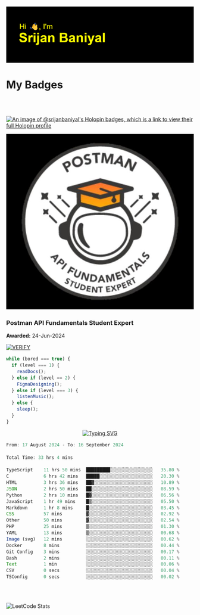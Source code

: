 ![Header](./header.png)

# My Badges

<Br />
<Br />

[![An image of @srijanbaniyal's Holopin badges, which is a link to view their full Holopin profile](https://holopin.me/srijanbaniyal)](https://holopin.io/@srijanbaniyal)

[![Postman API Fundamentals Student Expert](/Postman.jpeg)](https://api.badgr.io/public/assertions/r9BLLy0oTfKJBbkGuDI1zA)

### Postman API Fundamentals Student Expert

**Awarded:** 24-Jun-2024

[![VERIFY](https://img.shields.io/badge/VERIFY-blue)](https://badgecheck.io?url=https%3A%2F%2Fapi.badgr.io%2Fpublic%2Fassertions%2Fr9BLLy0oTfKJBbkGuDI1zA)

```javascript
while (bored === true) {
  if (level === 1) {
    readDocs();
  } else if (level == 2) {
    FigmaDesigning();
  } else if (level === 3) {
    listenMusic();
  } else {
    sleep();
  }
}
```

<p align="center">
  <a href="https://git.io/typing-svg"><img src="https://readme-typing-svg.demolab.com?font=Tilt+Prism&size=30&pause=1000&color=0FF75B&center=true&vCenter=true&width=800&height=80&lines=Time+spent+on+various+Programming+languages" alt="Typing SVG" /></a>
</p>

<!--START_SECTION:waka-->

```TypeScript
From: 17 August 2024 - To: 16 September 2024

Total Time: 33 hrs 4 mins

TypeScript    11 hrs 50 mins  █████████░░░░░░░░░░░░░░░░   35.80 %
C             6 hrs 42 mins   █████░░░░░░░░░░░░░░░░░░░░   20.30 %
HTML          3 hrs 36 mins   ██▓░░░░░░░░░░░░░░░░░░░░░░   10.89 %
JSON          2 hrs 50 mins   ██░░░░░░░░░░░░░░░░░░░░░░░   08.59 %
Python        2 hrs 10 mins   █▓░░░░░░░░░░░░░░░░░░░░░░░   06.56 %
JavaScript    1 hr 49 mins    █▒░░░░░░░░░░░░░░░░░░░░░░░   05.50 %
Markdown      1 hr 8 mins     █░░░░░░░░░░░░░░░░░░░░░░░░   03.45 %
CSS           57 mins         ▓░░░░░░░░░░░░░░░░░░░░░░░░   02.92 %
Other         50 mins         ▓░░░░░░░░░░░░░░░░░░░░░░░░   02.54 %
PHP           25 mins         ▒░░░░░░░░░░░░░░░░░░░░░░░░   01.30 %
YAML          13 mins         ▒░░░░░░░░░░░░░░░░░░░░░░░░   00.68 %
Image (svg)   12 mins         ░░░░░░░░░░░░░░░░░░░░░░░░░   00.62 %
Docker        8 mins          ░░░░░░░░░░░░░░░░░░░░░░░░░   00.44 %
Git Config    3 mins          ░░░░░░░░░░░░░░░░░░░░░░░░░   00.17 %
Bash          2 mins          ░░░░░░░░░░░░░░░░░░░░░░░░░   00.11 %
Text          1 min           ░░░░░░░░░░░░░░░░░░░░░░░░░   00.06 %
CSV           0 secs          ░░░░░░░░░░░░░░░░░░░░░░░░░   00.04 %
TSConfig      0 secs          ░░░░░░░░░░░░░░░░░░░░░░░░░   00.02 %
```

<!--END_SECTION:waka-->

<Br />
<Br />

![LeetCode Stats](https://leetcard.jacoblin.cool/Srijan-Baniyal?theme=dark&font=Rasa&ext=contest)
